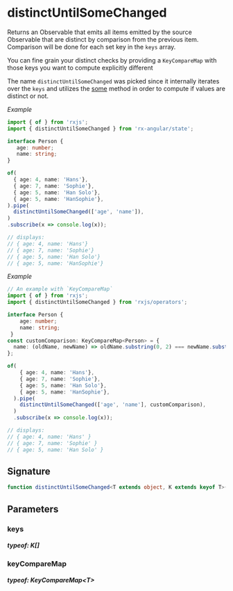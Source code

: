 # distinctUntilSomeChanged

Returns an Observable that emits all items emitted by the source Observable that are distinct by comparison from
the previous item. Comparison will be done for each set key in the `keys` array.

You can fine grain your distinct checks by providing a `KeyCompareMap` with those keys you want to compute
explicitly different

The name `distinctUntilSomeChanged` was picked since it internally iterates over the `keys` and utilizes the
[some](https://developer.mozilla.org/de/docs/Web/JavaScript/Reference/Global_Objects/Array/some) method in order to
compute if values are distinct or not.

_Example_

```TypeScript
import { of } from 'rxjs';
import { distinctUntilSomeChanged } from 'rx-angular/state';

interface Person {
   age: number;
   name: string;
}

of(
  { age: 4, name: 'Hans'},
  { age: 7, name: 'Sophie'},
  { age: 5, name: 'Han Solo'},
  { age: 5, name: 'HanSophie'},
).pipe(
  distinctUntilSomeChanged(['age', 'name']),
)
.subscribe(x => console.log(x));

// displays:
// { age: 4, name: 'Hans'}
// { age: 7, name: 'Sophie'}
// { age: 5, name: 'Han Solo'}
// { age: 5, name: 'HanSophie'}
```

_Example_

```TypeScript
// An example with `KeyCompareMap`
import { of } from 'rxjs';
import { distinctUntilSomeChanged } from 'rxjs/operators';

interface Person {
    age: number;
    name: string;
 }
const customComparison: KeyCompareMap<Person> = {
  name: (oldName, newName) => oldName.substring(0, 2) === newName.substring(0, 2)
};

of(
    { age: 4, name: 'Hans'},
    { age: 7, name: 'Sophie'},
    { age: 5, name: 'Han Solo'},
    { age: 5, name: 'HanSophie'},
  ).pipe(
    distinctUntilSomeChanged(['age', 'name'], customComparison),
  )
  .subscribe(x => console.log(x));

// displays:
// { age: 4, name: 'Hans' }
// { age: 7, name: 'Sophie' }
// { age: 5, name: 'Han Solo' }
```

## Signature

```TypeScript
function distinctUntilSomeChanged<T extends object, K extends keyof T>(keys: K[], keyCompareMap?: KeyCompareMap<T>): MonoTypeOperatorFunction<T>
```

## Parameters

### keys

##### typeof: K[]

### keyCompareMap

##### typeof: KeyCompareMap&#60;T&#62;
